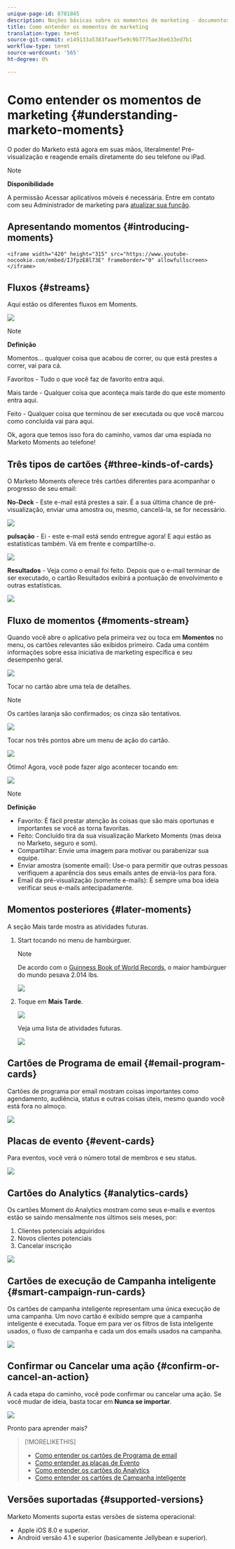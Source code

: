```yaml
---
unique-page-id: 8781845
description: Noções básicas sobre os momentos de marketing - documentos do Marketo - documentação do produto
title: Como entender os momentos de marketing
translation-type: tm+mt
source-git-commit: e149133a5383faaef5e9c9b7775ae36e633ed7b1
workflow-type: tm+mt
source-wordcount: '565'
ht-degree: 0%

---
```



# Como entender os momentos de marketing {#understanding-marketo-moments}

O poder do Marketo está agora em suas mãos, literalmente! Pré-visualização e reagende emails diretamente do seu telefone ou iPad.

>[!NOTE]
>
>**Disponibilidade**
>
>A permissão Acessar aplicativos móveis é necessária. Entre em contato com seu Administrador de marketing para [atualizar sua função](../../../../../product-docs/administration/users-and-roles/managing-user-roles-and-permissions.md).

## Apresentando momentos {#introducing-moments}

`<iframe width="420" height="315" src="https://www.youtube-nocookie.com/embed/IJfpzE8l73E" frameborder="0" allowfullscreen></iframe>`

## Fluxos {#streams}

Aqui estão os diferentes fluxos em Moments.

![](assets/image2015-7-15-15-3a6-3a10.png)

>[!NOTE]
>
>**Definição**
>
>Momentos... qualquer coisa que acabou de correr, ou que está prestes a correr, vai para cá.
>
>Favoritos - Tudo o que você faz de favorito entra aqui.
>
>Mais tarde - Qualquer coisa que aconteça mais tarde do que este momento entra aqui.
>
>Feito - Qualquer coisa que terminou de ser executada ou que você marcou como concluída vai para aqui.

Ok, agora que temos isso fora do caminho, vamos dar uma espiada no Marketo Moments ao telefone!

## Três tipos de cartões {#three-kinds-of-cards}

O Marketo Moments oferece três cartões diferentes para acompanhar o progresso de seu email:

**No-Deck** - Este e-mail está prestes a sair. É a sua última chance de pré-visualização, enviar uma amostra ou, mesmo, cancelá-la, se for necessário.

![](assets/image2015-7-17-11-3a25-3a48.png)

**pulsação** - Ei - este e-mail está sendo entregue agora! E aqui estão as estatísticas também. Vá em frente e compartilhe-o.

![](assets/image2015-7-17-11-3a27-3a22.png)

**Resultados** - Veja como o email foi feito. Depois que o e-mail terminar de ser executado, o cartão Resultados exibirá a pontuação de envolvimento e outras estatísticas.

![](assets/image2015-7-17-11-3a43-3a28.png)

## Fluxo de momentos {#moments-stream}

Quando você abre o aplicativo pela primeira vez ou toca em **Momentos** no menu, os cartões relevantes são exibidos primeiro. Cada uma contém informações sobre essa iniciativa de marketing específica e seu desempenho geral.

![](assets/image2015-7-15-10-3a46-3a19.png)

Tocar no cartão abre uma tela de detalhes.

>[!NOTE]
>
>Os cartões laranja são confirmados; os cinza são tentativos.

![](assets/image2015-9-25-9-3a37-3a26.png)

Tocar nos três pontos abre um menu de ação do cartão.

![](assets/image2015-7-15-10-3a47-3a34.png)

Ótimo! Agora, você pode fazer algo acontecer tocando em:

![](assets/image2015-7-15-10-3a49-3a20.png)

>[!NOTE]
>
>**Definição**
>
>* Favorito: É fácil prestar atenção às coisas que são mais oportunas e importantes se você as torna favoritas.
>* Feito: Concluído tira da sua visualização Marketo Moments (mas deixa no Marketo, seguro e som).
>* Compartilhar: Envie uma imagem para motivar ou parabenizar sua equipe.
>* Enviar amostra (somente email): Use-o para permitir que outras pessoas verifiquem a aparência dos seus emails antes de enviá-los para fora.
>* Email da pré-visualização (somente e-mails): É sempre uma boa ideia verificar seus e-mails antecipadamente.

>



## Momentos posteriores {#later-moments}

A seção Mais tarde mostra as atividades futuras.

1. Start tocando no menu de hambúrguer.

   >[!NOTE]
   >
   >De acordo com o [Guinness Book of World Records](http://www.guinnessworldrecords.com/world-records/largest-hamburger), o maior hambúrguer do mundo pesava 2.014 lbs.

   ![](assets/image2015-7-15-10-3a52-3a5.png)

1. Toque em **Mais Tarde**.

   ![](assets/image2015-7-15-10-3a54-3a47.png)

   Veja uma lista de atividades futuras.

   ![](assets/image2015-6-29-15-3a24-3a3.png)

## Cartões de Programa de email {#email-program-cards}

Cartões de programa por email mostram coisas importantes como agendamento, audiência, status e outras coisas úteis, mesmo quando você está fora no almoço.

![](assets/image2015-6-29-15-3a31-3a57.png)

## Placas de evento {#event-cards}

Para eventos, você verá o número total de membros e seu status.

![](assets/image2015-6-29-15-3a39-3a12.png)

## Cartões do Analytics {#analytics-cards}

Os cartões Moment do Analytics mostram como seus e-mails e eventos estão se saindo mensalmente nos últimos seis meses, por:

1. Clientes potenciais adquiridos
1. Novos clientes potenciais
1. Cancelar inscrição

![](assets/image2015-7-6-13-3a26-3a33.png)

## Cartões de execução de Campanha inteligente {#smart-campaign-run-cards}

Os cartões de campanha inteligente representam uma única execução de uma campanha. Um novo cartão é exibido sempre que a campanha inteligente é executada. Toque em para ver os filtros de lista inteligente usados, o fluxo de campanha e cada um dos emails usados na campanha.

![](assets/image2015-9-23-11-3a0-3a54.png)

## Confirmar ou Cancelar uma ação {#confirm-or-cancel-an-action}

A cada etapa do caminho, você pode confirmar ou cancelar uma ação. Se você mudar de ideia, basta tocar em **Nunca se importar**.

![](assets/image2015-7-14-17-3a11-3a29.png)

Pronto para aprender mais?

>[!MORELIKETHIS]
>
>* [Como entender os cartões de Programa de email](understanding-email-program-cards.md)
>* [Como entender as placas de Evento](understanding-event-cards.md)
>* [Como entender os cartões do Analytics](understanding-analytics-cards.md)
>* [Como entender os cartões de Campanha inteligente](understanding-smart-campaign-cards.md)

>



## Versões suportadas  {#supported-versions}

Marketo Moments suporta estas versões de sistema operacional:

* Apple iOS 8.0 e superior.
* Android versão 4.1 e superior (basicamente Jellybean e superior).

